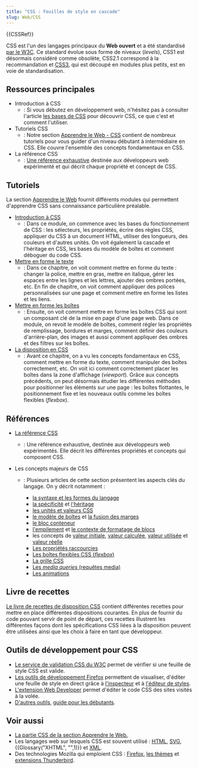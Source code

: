 ```yaml
---
title: "CSS : Feuilles de style en cascade"
slug: Web/CSS
---
```


{{CSSRef}}

CSS est l'un des langages principaux du **Web ouvert** et a été standardisé [par le W3C](https://w3.org/Style/CSS/#specs). Ce standard évolue sous forme de niveaux (_levels_), CSS1 est désormais considéré comme obsolète, CSS2.1 correspond à la recommandation et [CSS3](/fr/docs/Web/CSS/CSS3), qui est découpé en modules plus petits, est en voie de standardisation.

## Ressources principales

- Introduction à CSS
  - : Si vous débutez en développement web, n'hésitez pas à consulter l'article [les bases de CSS](/fr/docs/Learn/Getting_started_with_the_web/CSS_basics) pour découvrir CSS, ce que c'est et comment l'utiliser.
- Tutoriels CSS
  - : Notre section [Apprendre le Web - CSS](/fr/docs/Learn/CSS) contient de nombreux tutoriels pour vous guider d'un niveau débutant à intermédiaire en CSS. Elle couvre l'ensemble des concepts fondamentaux en CSS.
- La référence CSS
  - : [Une référence exhaustive](/fr/docs/Web/CSS/Reference) destinée aux développeurs web expérimenté et qui décrit chaque propriété et concept de CSS.

## Tutoriels

La section [Apprendre le Web](/fr/docs/Learn/CSS) fournit différents modules qui permettent d'apprendre CSS sans connaissance particulière préalable.

- [Introduction à CSS](/fr/docs/Learn/Getting_started_with_the_web/CSS_basics)
  - : Dans ce module, on commence avec les bases du fonctionnement de CSS : les sélecteurs, les propriétés, écrire des règles CSS, appliquer du CSS à un document HTML, utiliser des longueurs, des couleurs et d'autres unités. On voit également la cascade et l'héritage en CSS, les bases du modèle de boîtes et comment déboguer du code CSS.
- [Mettre en forme le texte](/fr/docs/Learn/CSS/Styling_text)
  - : Dans ce chapitre, on voit comment mettre en forme du texte : changer la police, mettre en gras, mettre en italique, gérer les espaces entre les lignes et les lettres, ajouter des ombres portées, etc. En fin de chapitre, on voit comment appliquer des polices personnalisées sur une page et comment mettre en forme les listes et les liens.
- [Mettre en forme les boîtes](/fr/docs/Learn/CSS/Styling_boxes)
  - : Ensuite, on voit comment mettre en forme les boîtes CSS qui sont un composant clé de la mise en page d'une page web. Dans ce module, on revoit le modèle de boîtes, comment régler les propriétés de remplissage, bordures et marges, comment définir des couleurs d'arrière-plan, des images et aussi comment appliquer des ombres et des filtres sur les boîtes.
- [La disposition en CSS](/fr/docs/Learn/CSS/CSS_layout)
  - : Avant ce chapitre, on a vu les concepts fondamentaux en CSS, comment mettre en forme du texte, comment manipuler des boîtes correctement, etc. On voit ici comment correctement placer les boîtes dans la zone d'affichage (_viewport_). Grâce aux concepts précédents, on peut désormais étudier les différentes méthodes pour positionner les éléments sur une page : les boîtes flottantes, le positionnement fixe et les nouveaux outils comme les boîtes flexibles (_flexbox_).

## Références

- [La référence CSS](/fr/docs/Web/CSS/Reference)
  - : Une référence exhaustive, destinée aux développeurs web expérimentés. Elle décrit les différentes propriétés et concepts qui composent CSS.
- Les concepts majeurs de CSS

  - : Plusieurs articles de cette section présentent les aspects clés du langage. On y décrit notamment :

    - [la syntaxe et les formes du langage](/fr/docs/Learn/CSS/First_steps/How_CSS_is_structured)
    - [la spécificité](/fr/docs/Learn/CSS/Building_blocks/Cascade_and_inheritance) et [l'héritage](/fr/docs/Web/CSS/inheritance)
    - [les unités et valeurs CSS](/fr/docs/Web/CSS/Valeurs_et_unités_CSS)
    - [le modèle de boîtes](/fr/docs/Learn/CSS/Building_blocks/The_box_model) et [la fusion des marges](/fr/docs/CSS/margin_collapsing)
    - [le bloc conteneur](/fr/docs/Web/CSS/All_About_The_Containing_Block)
    - [l'empilement](/fr/docs/Web/CSS/Comprendre_z-index/L'empilement_de_couches) et [le contexte de formatage de blocs](/fr/docs/Web/Guide/CSS/Block_formatting_context)
    - les concepts de [valeur initiale](/fr/docs/Web/CSS/initial_value), [valeur calculée](/fr/docs/Web/CSS/computed_value), [valeur utilisée](/fr/docs/Web/CSS/used_value) et [valeur réelle](/fr/docs/Web/CSS/actual_value)
    - [Les propriétés raccourcies](/fr/docs/Web/CSS/Shorthand_properties)
    - [Les boîtes flexibles CSS (_flexbox_)](/fr/docs/Web/CSS/CSS_Flexible_Box_Layout)
    - [La grille CSS](/fr/docs/Web/CSS/CSS_Grid_Layout)
    - [Les _media queries_ (requêtes media)](/fr/docs/Web/CSS/Media_Queries)
    - [Les animations](/fr/docs/Web/CSS/animation)

## Livre de recettes

[Le livre de recettes de disposition CSS](/fr/docs/Web/CSS/Layout_cookbook) contient différentes recettes pour mettre en place différentes dispositions courantes. En plus de fournir du code pouvant servir de point de départ, ces recettes illustrent les différentes façons dont les spécifications CSS liées à la disposition peuvent être utilisées ainsi que les choix à faire en tant que développeur.

## Outils de développement pour CSS

- [Le service de validation CSS du W3C](https://jigsaw.w3.org/css-validator/) permet de vérifier si une feuille de style CSS est valide.
- [Les outils de développement Firefox](/fr/docs/Tools) permettent de visualiser, d'éditer une feuille de style en direct grâce à [l'inspecteur](/fr/docs/Tools/Page_Inspector) et à [l'éditeur de styles](/fr/docs/Tools/Style_Editor).
- [L'extension Web Developer](https://addons.mozilla.org/en-US/firefox/addon/web-developer/) permet d'éditer le code CSS des sites visités à la volée.
- [D'autres outils](/fr/docs/Web/CSS), [guide pour les débutants](https://www.cssdebutant.com/).

## Voir aussi

- [La partie CSS de la section Apprendre le Web.](/fr/docs/Learn/CSS)
- Les langages web sur lesquels CSS est souvent utilisé : [HTML](/fr/docs/Web/HTML), [SVG](/fr/docs/Web/SVG), {{Glossary("XHTML", "",1)}} et [XML](/fr/docs/Glossary/XML).
- Des technologies Mozilla qui emploient CSS : [Firefox](/fr/docs/Mozilla/Firefox), [les thèmes](/fr/docs/Mozilla/Add-ons/Thèmes) et [extensions Thunderbird](/fr/docs/Mozilla/Thunderbird).
